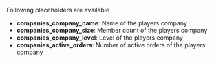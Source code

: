 Following placeholders are available

- **companies_company_name**: Name of the players company
- **companies_company_size**: Member count of the players company
- **companies_company_level**: Level of the players company
- **companies_active_orders**: Number of active orders of the players company

